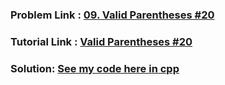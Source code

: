 ### Problem Link : [09. Valid Parentheses #20](https://leetcode.com/problems/valid-parentheses/submissions/)

### Tutorial Link : [Valid Parentheses #20](https://www.youtube.com/watch?v=_a8TTEH0H5s&ab_channel=TechieSharma) 

### Solution: [See my code here in cpp]()
